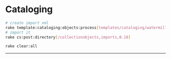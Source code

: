 Cataloging
==========

```bash
# create import xml
rake template:cataloging:objects:process[templates/cataloging/watermill.csv]
# import it
rake cs:post:directory[/collectionobjects,imports,0.10]

rake clear:all
```

---